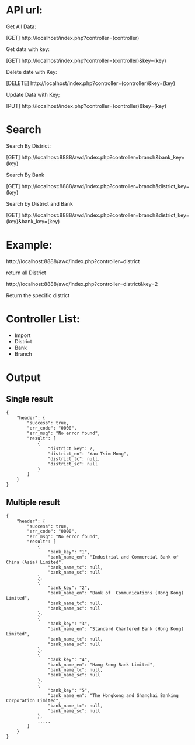 # API url:

Get All Data:

[GET] http://localhost/index.php?controller=(controller)


Get data with key:

[GET] http://localhost/index.php?controller=(controller)&key=(key)


Delete date with Key:

[DELETE] http://localhost/index.php?controller=(controller)&key=(key)


Update Data with Key;

[PUT] http://localhost/index.php?controller=(controller)&key=(key)


# Search

Search By District:

[GET] http://localhost:8888/awd/index.php?controller=branch&bank_key=(key)

Search By Bank

[GET] http://localhost:8888/awd/index.php?controller=branch&district_key=(key)

Search by District and Bank

[GET] http://localhost:8888/awd/index.php?controller=branch&district_key=(key)&bank_key=(key)

# Example:
http://localhost:8888/awd/index.php?controller=district

return all District

http://localhost:8888/awd/index.php?controller=district&key=2

Return the specific district


# Controller List:
- Import
- District
- Bank
- Branch


# Output
## Single result
```
{
    "header": {
        "success": true,
        "err_code": "0000",
        "err_msg": "No error found",
        "result": [
            {
                "district_key": 2,
                "district_en": "Yau Tsim Mong",
                "district_tc": null,
                "district_sc": null
            }
        ]
    }
}
```

## Multiple result
```
{
    "header": {
        "success": true,
        "err_code": "0000",
        "err_msg": "No error found",
        "result": [
            {
                "bank_key": "1",
                "bank_name_en": "Industrial and Commercial Bank of China (Asia) Limited",
                "bank_name_tc": null,
                "bank_name_sc": null
            },
            {
                "bank_key": "2",
                "bank_name_en": "Bank of  Communications (Hong Kong) Limited",
                "bank_name_tc": null,
                "bank_name_sc": null
            },
            {
                "bank_key": "3",
                "bank_name_en": "Standard Chartered Bank (Hong Kong) Limited",
                "bank_name_tc": null,
                "bank_name_sc": null
            },
            {
                "bank_key": "4",
                "bank_name_en": "Hang Seng Bank Limited",
                "bank_name_tc": null,
                "bank_name_sc": null
            },
            {
                "bank_key": "5",
                "bank_name_en": "The Hongkong and Shanghai Banking Corporation Limited",
                "bank_name_tc": null,
                "bank_name_sc": null
            },
            .....
        ]
    }
}
```
